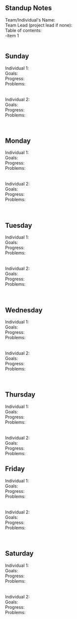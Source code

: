 ## Standup Notes
Team/Individual's Name:<br />
Team Lead (project lead if none):<br />
Table of contents:<br />
-item 1
<br />
<br />

## Sunday
Individual 1:<br />
Goals:<br />
Progress:<br />
Problems:<br />
<br />
<br />
Individual 2:<br />
Goals:<br />
Progress:<br />
Problems:<br />
<br />
<br />

## Monday
Individual 1:<br />
Goals:<br />
Progress:<br />
Problems:<br />
<br />
<br />
Individual 2:<br />
Goals:<br />
Progress:<br />
Problems:<br />
<br />
<br />

## Tuesday
Individual 1:<br />
Goals:<br />
Progress:<br />
Problems:<br />
<br />
<br />
Individual 2:<br />
Goals:<br />
Progress:<br />
Problems:<br />
<br />
<br />

## Wednesday
Individual 1:<br />
Goals:<br />
Progress:<br />
Problems:<br />
<br />
<br />
Individual 2:<br />
Goals:<br />
Progress:<br />
Problems:<br />
<br />
<br />

## Thursday
Individual 1:<br />
Goals:<br />
Progress:<br />
Problems:<br />
<br />
<br />
Individual 2:<br />
Goals:<br />
Progress:<br />
Problems:<br />

## Friday
Individual 1:<br />
Goals:<br />
Progress:<br />
Problems:<br />
<br />
<br />
Individual 2:<br />
Goals:<br />
Progress:<br />
Problems:<br />
<br />
<br />

## Saturday
Individual 1:<br />
Goals:<br />
Progress:<br />
Problems:<br />
<br />
<br />
Individual 2:<br />
Goals:<br />
Progress:<br />
Problems:<br />
